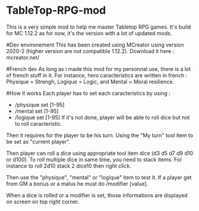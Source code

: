 # TableTop-RPG-mod
This is a very simple mod to help me master Tabletop RPG games.
It's build for MC 1.12.2 as for now, it's the version with a lot of updated mods.

#Dev environement
This has been created using MCreator using version 2020-2 (higher version are not compatible 1.12.2).
Download it here : mcreator.net/

#French dev
As long as i made this mod for my personnal use, there is a lot of french stuff in it. 
For instance, hero caracteristics are written in french : Physique = Strengh, Logique = Logic, and Mental = Moral resilience.

#How it works
Each player has to set each caracteristics by using :
- /physique set [1-95]
- /mental set [1-95]
- /logique set [1-95]
If it's not done, player will be able to roll dice but not to roll caracteristic.

Then it requires for the player to be his turn. Using the "My turn" tool item to be set as "current player".

Then player can roll a dice using appropriate tool item dice (d3 d5 d7 d9 d10 or d100).
To roll multiple dice in same time, you need to stack items. For instance to roll 2d10 stack 2 dice10 then right click.

Then use the "physique", "mental" or "logique" item to test it.
If a player get from GM a bonus or a malus he must do /modifier [value].

When a dice is rolled or a modifier is set, those informations are displayed on screen on top right corner.



